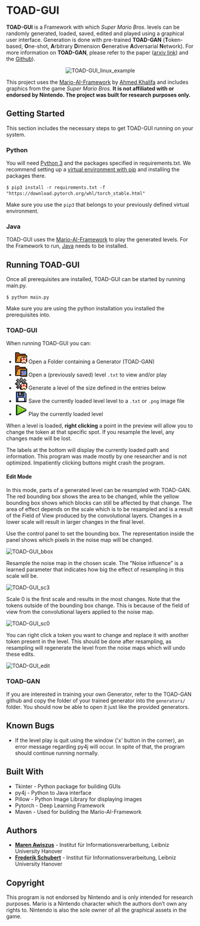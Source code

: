 # TOAD-GUI

**TOAD-GUI** is a Framework with which _Super Mario Bros._ levels can be randomly generated, loaded, saved, edited and played using a graphical user interface.
Generation is done with pre-trained **TOAD-GAN** (**T**oken-based, **O**ne-shot, **A**rbitrary **D**imension **G**enerative **A**dversarial **N**etwork). 
For more information on **TOAD-GAN**, please refer to the paper ([arxiv link](https://arxiv.org/pdf/2008.01531.pdf)) and the [Github](https://github.com/Mawiszus/TOAD-GAN)).

<p align="center">
<img alt="TOAD-GUI_linux_example" src="/icons/TOAD-GUI_example.gif">
</p>

This project uses the [Mario-AI-Framework](https://github.com/amidos2006/Mario-AI-Framework) by [Ahmed Khalifa](https://scholar.google.com/citations?user=DRcyg5kAAAAJ&hl=en) and includes graphics from the game _Super Mario Bros._ **It is not affiliated with or endorsed by Nintendo.
The project was built for research purposes only.**

## Getting Started

This section includes the necessary steps to get TOAD-GUI running on your system.

### Python

You will need [Python 3](https://www.python.org/downloads) and the packages specified in requirements.txt.
We recommend setting up a [virtual environment with pip](https://packaging.python.org/guides/installing-using-pip-and-virtual-environments/)
and installing the packages there.

```
$ pip3 install -r requirements.txt -f "https://download.pytorch.org/whl/torch_stable.html"
```
Make sure you use the `pip3` that belongs to your previously defined virtual environment.

### Java

TOAD-GUI uses the [Mario-AI-Framework](https://github.com/amidos2006/Mario-AI-Framework) to play the generated levels.
For the Framework to run, [Java](https://www.java.com/de/download/) needs to be installed.

## Running TOAD-GUI

Once all prerequisites are installed, TOAD-GUI can be started by running main.py.
```
$ python main.py
```
Make sure you are using the python installation you installed the prerequisites into.

### TOAD-GUI

When running TOAD-GUI you can:
* ![toad folder](icons/folder_toad.png) Open a Folder containing a Generator (TOAD-GAN)
* ![level folder](icons/folder_level.png) Open a (previously saved) level `.txt` to view and/or play
* ![gear toad](icons/gear_toad.png) Generate a level of the size defined in the entries below
* ![save button](icons/save_button.png) Save the currently loaded level level to a `.txt` or `.png` image file
* ![play button](icons/play_button.png) Play the currently loaded level

When a level is loaded, **right clicking** a point in the preview will allow you to change the token at that specific spot.
If you resample the level, any changes made will be lost.

The labels at the bottom will display the currently loaded path and information. 
This program was made mostly by one researcher and is not optimized.
Impatiently clicking buttons might crash the program.

#### Edit Mode
In this mode, parts of a generated level can be resampled with TOAD-GAN. 
The red bounding box shows the area to be changed, while the yellow bounding box shows which blocks can still be affected by that change.
The area of effect depends on the scale which is to be resampled and is a result of the Field of View produced by the convolutional layers.
Changes in a lower scale will result in larger changes in the final level.

Use the control panel to set the bounding box. The representation inside the panel shows which pixels in the noise map will be changed.

![TOAD-GUI_bbox](icons/TOAD-GUI_crop.gif)

Resample the noise map in the chosen scale. The "Noise influence" is a learned parameter that indicates how big the effect of resampling in this scale will be.

![TOAD-GUI_sc3](icons/TOAD-GUI_resample_sc3.gif)

Scale 0 is the first scale and results in the most changes. Note that the tokens outside of the bounding box change. 
This is because of the field of view from the convolutional layers applied to the noise map.

![TOAD-GUI_sc0](icons/TOAD-GUI_resample_sc0.gif)

You can right click a token you want to change and replace it with another token present in the level.
This should be done after resampling, as resampling will regenerate the level from the noise maps which will undo these edits.

![TOAD-GUI_edit](icons/TOAD-GUI_rightclick.gif)

### TOAD-GAN

If you are interested in training your own Generator, refer to the TOAD-GAN github and copy the folder of your trained generator into the `generators/` folder.
You should now be able to open it just like the provided generators.

## Known Bugs

* If the level play is quit using the window ('x' button in the corner), an error message regarding py4j will occur.
In spite of that, the program should continue running normally.

## Built With

* Tkinter - Python package for building GUIs
* py4j - Python to Java interface
* Pillow - Python Image Library for displaying images
* Pytorch - Deep Learning Framework
* Maven - Used for building the Mario-AI-Framework

## Authors

* **[Maren Awiszus](https://www.tnt.uni-hannover.de/de/staff/awiszus/)** - Institut für Informationsverarbeitung, Leibniz University Hanover
* **[Frederik Schubert](https://www.tnt.uni-hannover.de/de/staff/schubert/)** - Institut für Informationsverarbeitung, Leibniz University Hanover

## Copyright

This program is not endorsed by Nintendo and is only intended for research purposes. 
Mario is a Nintendo character which the authors don’t own any rights to. 
Nintendo is also the sole owner of all the graphical assets in the game.

